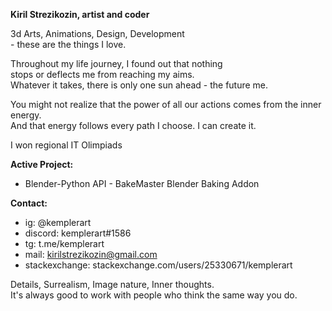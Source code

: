 <b>Kiril Strezikozin, artist and coder</b>

3d Arts, Animations, Design, Development<br> - these are the things I love.

Throughout my life journey, I found out that nothing<br>
stops or deflects me from reaching my aims.<br>
Whatever it takes, there is only one sun ahead - the future me.

You might not realize that the power of all our actions comes from the inner energy.<br>
And that energy follows every path I choose. I can create it.<br>

I won regional IT Olimpiads

<b>Active Project:</b>

- Blender-Python API - BakeMaster Blender Baking Addon

<b>Contact:</b>

- ig: @kemplerart<br>
- discord: kemplerart#1586<br>
- tg: t.me/kemplerart<br>
- mail: kirilstrezikozin@gmail.com<br>
- stackexchange: stackexchange.com/users/25330671/kemplerart<br>

Details, Surrealism, Image nature, Inner thoughts.<br>
It's always good to work with people who think the same way you do.

